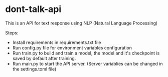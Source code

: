 # dont-talk-api

This is an API for text response using NLP (Natural Language Processing)

Steps:
* Install requirements in requirements.txt file
* Run config.py file for environment variables configuration
* Run train.py to build and train a model, the model and it's checkpoint is saved by default after training.
* Run main.py to start the API server. (Server variablies can be changed in the settings.toml file)

